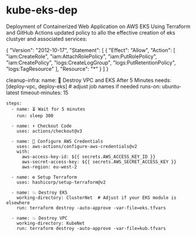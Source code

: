 # kube-eks-dep
Deployment of Containerized Web Application on AWS EKS Using Terraform and GitHub Actions
updated policy to allo the effective creation of eks clustyer and associated services:

{
  "Version": "2012-10-17",
  "Statement": [
    {
      "Effect": "Allow",
      "Action": [
        "iam:CreateRole",
        "iam:AttachRolePolicy",
        "iam:PutRolePolicy",
        "iam:CreatePolicy",
        "logs:CreateLogGroup",
        "logs:PutRetentionPolicy",
        "logs:TagResource"
      ],
      "Resource": "*"
    }
  ]
}

  cleanup-infra:
    name: 🧹 Destroy VPC and EKS After 5 Minutes
    needs: [deploy-vpc, deploy-eks]  # adjust job names if needed
    runs-on: ubuntu-latest
    timeout-minutes: 15

    steps:
      - name: ⏳ Wait for 5 minutes
        run: sleep 300

      - name: ⬇️ Checkout Code
        uses: actions/checkout@v3

      - name: 🔐 Configure AWS Credentials
        uses: aws-actions/configure-aws-credentials@v2
        with:
          aws-access-key-id: ${{ secrets.AWS_ACCESS_KEY_ID }}
          aws-secret-access-key: ${{ secrets.AWS_SECRET_ACCESS_KEY }}
          aws-region: eu-west-2

      - name: ⚙️ Setup Terraform
        uses: hashicorp/setup-terraform@v2

      - name: 💥 Destroy EKS
        working-directory: ClusterNet  # Adjust if your EKS module is elsewhere
        run: terraform destroy -auto-approve -var-file=eks.tfvars

      - name: 💥 Destroy VPC
        working-directory: KubeNet
        run: terraform destroy -auto-approve -var-file=kub.tfvars

